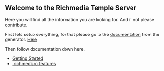 ## Welcome to the Richmedia Temple Server

Here you will find all the information you are looking for. And if not please contribute.

First lets setup everything, for that please go to the [documentation](https://mediamonks.github.io/generator-richmedia-temple/) from the generator. [Here](https://mediamonks.github.io/generator-richmedia-temple/)

Then follow documentation down here.

 - [Getting Started](./docs/getting-started.md)
 - [.richmediarc features](./docs/richmediarc-features.md)
